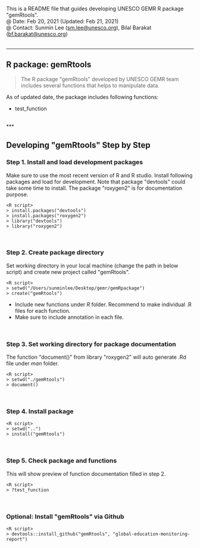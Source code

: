 This is a README file that guides developing UNESCO GEMR R package "gemRtools".  
@ Date: Feb 20, 2021 (Updated: Feb 21, 2021)  
@ Contact: Sunmin Lee (sm.lee@unesco.org), Bilal Barakat (bf.barakat@unesco.org)   
<br/>  
***  

## R package: gemRtools
>The R package "gemRtools" developed by UNESCO GEMR team includes several functions that helps to manipulate data.   

As of updated date, the package includes following functions:
* test_function 
<br/>  
*** 
<br/>

## Developing "gemRtools" Step by Step
### Step 1. Install and load development packages
Make sure to use the most recent version of R and R studio. Install following packages and load for development. Note that package "devtools" could take some time to install. The package "roxygen2" is for documentation purpose.

```
<R script>
> install.packages("devtools")
> install.packages("roxygen2")
> library("devtools")
> library("roxygen2")
```
<br/>

### Step 2. Create package directory
Set working directory in your local machine (change the path in below script) and create new project called "gemRtools".
```
<R script>
> setwd("/Users/sunminlee/Desktop/gemr/gemRpackage")
> create("gemRtools")
```
* Include new functions under *R* folder. Recommend to make individual .R files for each function. 
* Make sure to include annotation in each file.

<br/>

### Step 3. Set working directory for package documentation
The function "document()" from library "roxygen2" will auto generate .Rd file under *man* folder.
```
<R script>
> setwd("./gemRtools")
> document()
```
<br/>

### Step 4. Install package
```
<R script>
> setwd("..")
> install("gemRtools")
```
<br/>

### Step 5. Check package and functions
This will show preview of function documentation filled in step 2.
```
<R script>
> ?test_function
```
<br/>

### Optional: Install "gemRtools" via Github
```
<R script>
> devtools::install_github("gemRtools", "global-education-monitoring-report")
```
